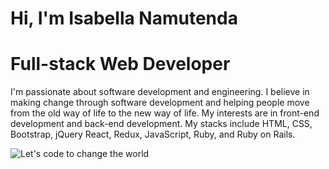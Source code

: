   # Hi, I'm Isabella Namutenda    
  # Full-stack Web Developer  
I'm passionate about software development and engineering. I believe in making change through software development and helping people move from the old way of life to the new way of life. My interests are in front-end development and back-end development. 
My stacks include HTML, CSS, Bootstrap, jQuery React, Redux, JavaScript, Ruby, and Ruby on Rails.
 



![Let's code to change the world](https://user-images.githubusercontent.com/61048667/131043784-84b11bc7-2493-4b6a-a4ca-b488ed0f31ec.png)

     
 

